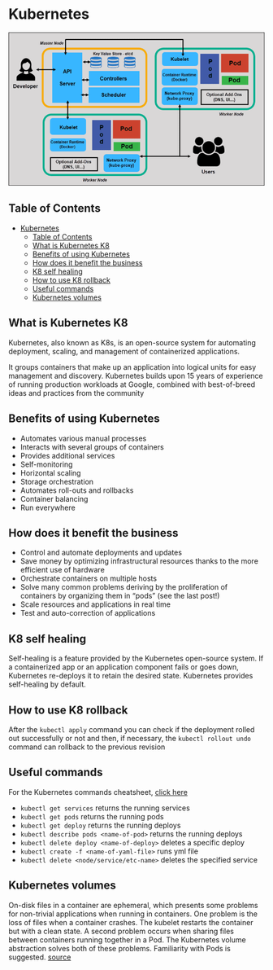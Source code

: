 # Kubernetes

![kubernetes diagram](./../assets/images/kubernetes-architecture.png)

## Table of Contents

- [Kubernetes](#kubernetes)
  - [Table of Contents](#table-of-contents)
  - [What is Kubernetes K8](#what-is-kubernetes-k8)
  - [Benefits of using Kubernetes](#benefits-of-using-kubernetes)
  - [How does it benefit the business](#how-does-it-benefit-the-business)
  - [K8 self healing](#k8-self-healing)
  - [How to use K8 rollback](#how-to-use-k8-rollback)
  - [Useful commands](#useful-commands)
  - [Kubernetes volumes](#kubernetes-volumes)

## What is Kubernetes K8

Kubernetes, also known as K8s, is an open-source system for automating deployment, scaling, and management of containerized applications.

It groups containers that make up an application into logical units for easy management and discovery. Kubernetes builds upon 15 years of experience of running production workloads at Google, combined with best-of-breed ideas and practices from the community

## Benefits of using Kubernetes

- Automates various manual processes
- Interacts with several groups of containers
- Provides additional services
- Self-monitoring
- Horizontal scaling
- Storage orchestration
- Automates roll-outs and rollbacks
- Container balancing
- Run everywhere

## How does it benefit the business

- Control and automate deployments and updates
- Save money by optimizing infrastructural resources thanks to the more efficient use of hardware
- Orchestrate containers on multiple hosts
- Solve many common problems deriving by the proliferation of containers by organizing them in “pods” (see the last post!)
- Scale resources and applications in real time
- Test and auto-correction of applications

## K8 self healing

Self-healing is a feature provided by the Kubernetes open-source system. If a containerized app or an application component fails or goes down, Kubernetes re-deploys it to retain the desired state. Kubernetes provides self-healing by default.

## How to use K8 rollback

After the `kubectl apply` command you can check if the deployment rolled out successfully or not and then, if necessary, the `kubectl rollout undo` command can rollback to the previous revision

## Useful commands

For the Kubernetes commands cheatsheet, [click here](https://kubernetes.io/docs/reference/kubectl/cheatsheet/)

- `kubectl get services` returns the running services
- `kubectl get pods` returns the running pods
- `kubectl get deploy` returns the running deploys
- `kubectl describe pods <name-of-pod>` returns the running deploys
- `kubectl delete deploy <name-of-deploy>` deletes a specific deploy
- `kubectl create -f <name-of-yaml-file>` runs yml file
- `kubectl delete <node/service/etc-name>` deletes the specified service

## Kubernetes volumes

On-disk files in a container are ephemeral, which presents some problems for non-trivial applications when running in containers. One problem is the loss of files when a container crashes. The kubelet restarts the container but with a clean state. A second problem occurs when sharing files between containers running together in a Pod. The Kubernetes volume abstraction solves both of these problems. Familiarity with Pods is suggested.
[source](https://kubernetes.io/docs/concepts/storage/volumes/)
